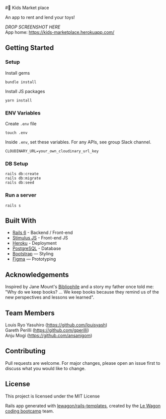 #🤖 Kids Market place

An app to rent and lend your toys!

_DROP SCREENSHOT HERE_
<br>
App home: https://kids-marketplace.herokuapp.com/

## Getting Started
### Setup

Install gems
```
bundle install
```
Install JS packages
```
yarn install
```

### ENV Variables
Create `.env` file
```
touch .env
```
Inside `.env`, set these variables. For any APIs, see group Slack channel.
```
CLOUDINARY_URL=your_own_cloudinary_url_key
```

### DB Setup
```
rails db:create
rails db:migrate
rails db:seed
```

### Run a server
```
rails s
```

## Built With
- [Rails 6](https://guides.rubyonrails.org/) - Backend / Front-end
- [Stimulus JS](https://stimulus.hotwired.dev/) - Front-end JS
- [Heroku](https://heroku.com/) - Deployment
- [PostgreSQL](https://www.postgresql.org/) - Database
- [Bootstrap](https://getbootstrap.com/) — Styling
- [Figma](https://www.figma.com) — Prototyping

## Acknowledgements
Inspired by Jane Mount's [Bibliophile](https://www.amazon.com/Bibliophile-Illustrated-Miscellany-Jane-Mount/dp/1452167230) and a story my father once told me: "Why do we keep books? ... We keep books because they remind us of the new perspectives and lessons we learned".

## Team Members
Louis Ryo Yasuhiro (https://github.com/louisyash) <br>
Gareth Perilli (https://github.com/gperilli) <br>
Anju Mogi (https://github.com/ansanigom)

## Contributing
Pull requests are welcome. For major changes, please open an issue first to discuss what you would like to change.

## License
This project is licensed under the MIT License



Rails app generated with [lewagon/rails-templates](https://github.com/lewagon/rails-templates), created by the [Le Wagon coding bootcamp](https://www.lewagon.com) team.
